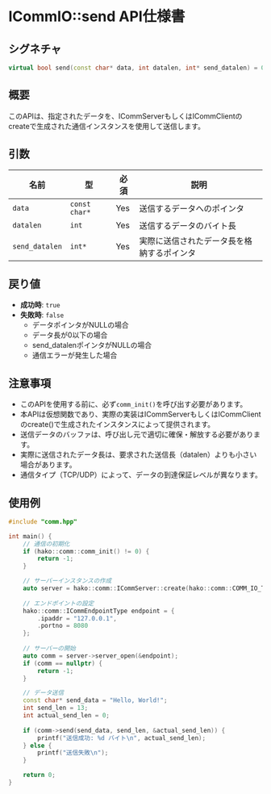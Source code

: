 # ICommIO::send API仕様書

## シグネチャ

```cpp
virtual bool send(const char* data, int datalen, int* send_datalen) = 0;
```

## 概要
このAPIは、指定されたデータを、ICommServerもしくはICommClientのcreateで生成された通信インスタンスを使用して送信します。

## 引数
| 名前           | 型            | 必須 | 説明                                    |
|----------------|---------------|------|----------------------------------------|
| `data`         | `const char*` | Yes  | 送信するデータへのポインタ              |
| `datalen`      | `int`         | Yes  | 送信するデータのバイト長                |
| `send_datalen` | `int*`        | Yes  | 実際に送信されたデータ長を格納するポインタ |

## 戻り値
- **成功時**: `true`
- **失敗時**: `false`
  - データポインタがNULLの場合
  - データ長が0以下の場合
  - send_datalenポインタがNULLの場合
  - 通信エラーが発生した場合

## 注意事項
- このAPIを使用する前に、必ず`comm_init()`を呼び出す必要があります。
- 本APIは仮想関数であり、実際の実装はICommServerもしくはICommClientのcreate()で生成されたインスタンスによって提供されます。
- 送信データのバッファは、呼び出し元で適切に確保・解放する必要があります。
- 実際に送信されたデータ長は、要求された送信長（datalen）よりも小さい場合があります。
- 通信タイプ（TCP/UDP）によって、データの到達保証レベルが異なります。

## 使用例
```cpp
#include "comm.hpp"

int main() {
    // 通信の初期化
    if (hako::comm::comm_init() != 0) {
        return -1;
    }

    // サーバーインスタンスの作成
    auto server = hako::comm::ICommServer::create(hako::comm::COMM_IO_TYPE_TCP);
    
    // エンドポイントの設定
    hako::comm::ICommEndpointType endpoint = {
        .ipaddr = "127.0.0.1",
        .portno = 8080
    };
    
    // サーバーの開始
    auto comm = server->server_open(&endpoint);
    if (comm == nullptr) {
        return -1;
    }

    // データ送信
    const char* send_data = "Hello, World!";
    int send_len = 13;
    int actual_send_len = 0;
    
    if (comm->send(send_data, send_len, &actual_send_len)) {
        printf("送信成功: %d バイト\n", actual_send_len);
    } else {
        printf("送信失敗\n");
    }

    return 0;
}
```
